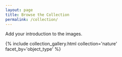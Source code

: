 ```yaml
---
layout: page
title: Browse the Collection
permalink: /collection/
---
```


Add your introduction to the images.


{% include collection_gallery.html collection='nature' facet_by='object_type' %}
